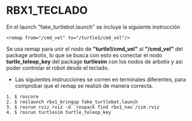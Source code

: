 # RBX1_TECLADO

En el launch "fake_turtlebot.launch" se incluye la siguiente instrucción
```
<remap from="/cmd_vel" to="/turtle1/cmd_vel"/>
```
Se usa remap para unir el nodo de **"turtle1/cmd_vel"** al **"/cmd_vel"** del package arbotix, lo que se busca con esto es conectar el nodo **turtle_teleop_key** del package **turtlesim** con los nodos de arbotix y asi poder controlar el robot desde el teclado.

* Las siguientes instrucciones se corren en terminales diferentes, para comprobar que el remap se realizó de manera correcta.
```
1. $ roscore
2. $ roslaunch rbx1_bringup fake_turtlebot.launch
3. $ rosrun rviz rviz -d `rospack find rbx1_nav`/sim.rviz
4. $ rosrun turtlesim turtle_teleop_key
```
<!--En ROS noetic se presentó un error, el cual se solucionó modificando el archivo "fake_turtlebot.launch" como se especificó dentro del mismo-->
